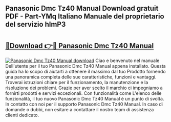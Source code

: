 ## Panasonic Dmc Tz40 Manual Download gratuit PDF - Part-YMq Italiano Manuale del proprietario del servizio hlmP3

# <h2><a href="http://dfafwsr.blite.top/?on=Panasonic+Dmc+Tz40+Manual">🔗Download 👉🔴 Panasonic Dmc Tz40 Manual</a></h2>

[![Panasonic Dmc Tz40 Manual download](https://i.imgur.com/lujVjoI.png)](http://dfafwsr.blite.top/?on=Panasonic+Dmc+Tz40+Manual)
Ciao e benvenuto nel manuale Dell'utente per il tuo Panasonic Dmc Tz40 Manual appena installato. Questa guida ha lo scopo di aiutarti a ottenere il massimo dal tuo Prodotto fornendo una panoramica completa delle sue caratteristiche, funzioni e vantaggi. Troverai istruzioni chiare per il funzionamento, la manutenzione e la risoluzione dei problemi. Grazie per aver scelto il marchio ci impegniamo a fornirti prodotti e servizi eccezionali. Con funzionalità come L'elenco delle funzionalità, il tuo nuovo Panasonic Dmc Tz40 Manual è un punto di svolta. In contatto con noi per il supporto Panasonic Dmc Tz40 Manual. In caso di domande o dubbi, non esitare a contattare il nostro team di assistenza clienti dedicato.
